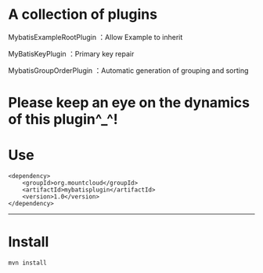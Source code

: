 # A collection of plugins
MybatisExampleRootPlugin ：Allow Example to inherit

MyBatisKeyPlugin ：Primary key repair

MybatisGroupOrderPlugin ：Automatic generation of grouping and sorting

# Please keep an eye on the dynamics of this plugin^_^!

# Use

	<dependency>
		<groupId>org.mountcloud</groupId>
		<artifactId>mybatisplugin</artifactId>
		<version>1.0</version>
	</dependency>
  
<hr/>

# Install
	mvn install
